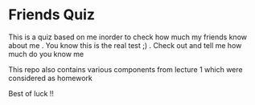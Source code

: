 <h1> Friends Quiz</h1>

<p> This is a quiz based on me inorder to check how much my friends know about me . You know this is the real test ;) . Check out and tell me how much do you know me </p>

<p> This repo also contains various components from lecture 1 which were considered as homework </p>


<p> Best of luck !! </p>